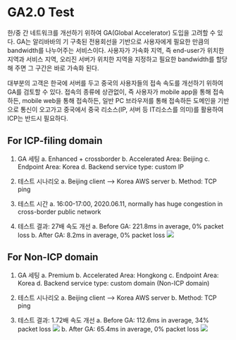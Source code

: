 # GA2.0 Test
한/중 간 네트워크를 개선하기 위하여 GA(Global Accelerator) 도입을 고려할 수 있다. GA는 알리바바의 기 구축된 전용회선을 기반으로 사용자에게 필요한 만큼의 bandwidth를 나누어주는 서비스이다. 사용자가 가속화 지역, 즉 end-user가 위치한 지역과 서비스 지역, 오리진 서버가 위치한 지역을 지정하고 필요한 bandwidth를 할당해 주면 그 구간은 바로 가속화 된다. 

대부분의 고객은 한국에 서버를 두고 중국의 사용자들의 접속 속도를 개선하기 위하여 GA를 검토할 수 있다. 접속의 종류에 상관없이, 즉 사용자가 mobile app을 통해 접속하든, mobile web을 통해 접속하든, 일반 PC 브라우저를 통해 접속하든 도메인을 기반으로 통신이 오고가고 중국에서 중국 리소스(IP, 서버 등 IT리소스를 의미)를 활용하여  ICP는 반드시 필요하다. 

## For ICP-filing domain
1. GA 세팅
a. Enhanced + crossborder
b. Accelerated Area: Beijing
c. Endpoint Area: Korea
d. Backend service type: custom IP

2. 테스트 시나리오
a. Beijing client --> Korea AWS server
b. Method: TCP ping

3. 테스트 시간
a. 16:00-17:00, 2020.06.11, normally has huge congestion in cross-border public network

4. 테스트 결과: 27배 속도 개선
a. Before GA: 221.8ms in average, 0% packet loss
b. After GA: 8.2ms in average, 0% packet loss
![](https://github.com/rnlduaeo/alibaba/blob/master/Screen%20Shot%202020-06-12%20at%207.29.05%20PM.png?raw=true)

## For Non-ICP domain
1. GA 세팅
a. Premium
b. Accelerated Area: Hongkong
c. Endpoint Area: Korea
d. Backend service type: custom domain (Non-ICP domain)

6. 테스트 시나리오
a. Beijing client --> Korea AWS server
b. Method: TCP ping

7. 테스트 결과: 1.72배 속도 개선 
a. Before GA: 112.6ms in average, 34% packet loss
![](https://github.com/rnlduaeo/alibaba/blob/master/Before%20GA.png?raw=true)
b. After GA: 65.4ms in average, 0% packet loss
![](https://github.com/rnlduaeo/alibaba/blob/master/GA%20application.png?raw=true)





<!--stackedit_data:
eyJoaXN0b3J5IjpbNDQ0Nzk4NTQxLDE0MzkxNDYxNDIsMjgyMj
kyMzEyLC0yMDc0ODY1MzM0LC0xODU0NDUzNTc1XX0=
-->